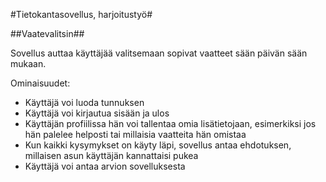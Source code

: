 #Tietokantasovellus, harjoitustyö#

##Vaatevalitsin##

Sovellus auttaa käyttäjää valitsemaan sopivat vaatteet sään päivän sään mukaan.

Ominaisuudet:
- Käyttäjä voi luoda tunnuksen
- Käyttäjä voi kirjautua sisään ja ulos 
- Käyttäjän profiilissa hän voi tallentaa omia lisätietojaan, esimerkiksi jos hän palelee helposti tai millaisia vaatteita hän omistaa
- Kun kaikki kysymykset on käyty läpi, sovellus antaa ehdotuksen, millaisen asun käyttäjän kannattaisi pukea
- Käyttäjä voi antaa arvion sovelluksesta

